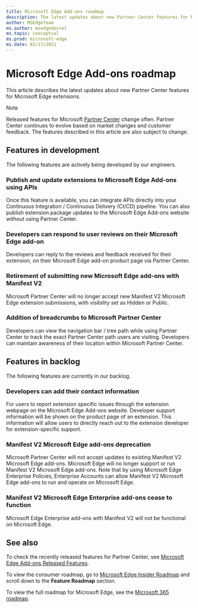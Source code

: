 ```yaml
---
title: Microsoft Edge Add-ons roadmap
description: The latest updates about new Partner Center features for Microsoft Edge extensions.
author: MSEdgeTeam
ms.author: msedgedevrel
ms.topic: conceptual
ms.prod: microsoft-edge
ms.date: 03/17/2021
---
```

# Microsoft Edge Add-ons roadmap

This article describes the latest updates about new Partner Center features for Microsoft Edge extensions.

> [!NOTE]
> Released features for Microsoft [Partner Center](https://partner.microsoft.com/dashboard/home) change often. Partner Center continues to evolve based on market changes and customer feedback.  The features described in this article are also subject to change.


<!-- ====================================================================== -->
## Features in development

The following features are actively being developed by our engineers.

### Publish and update extensions to Microsoft Edge Add-ons using APIs

Once this feature is available, you can integrate APIs directly into your Continuous Integration / Continuous Delivery (CI/CD) pipeline.  You can also publish extension package updates to the Microsoft Edge Add-ons website without using Partner Center.

### Developers can respond to user reviews on their Microsoft Edge add-on

Developers can reply to the reviews and feedback received for their extension, on their Microsoft Edge add-on product page via Partner Center.

### Retirement of submitting new Microsoft Edge add-ons with Manifest V2

Microsoft Partner Center will no longer accept new Manifest V2 Microsoft Edge extension submissions, with visibility set as Hidden or Public.

### Addition of breadcrumbs to Microsoft Partner Center

Developers can view the navigation bar / tree path while using Partner Center to track the exact Partner Center path users are visiting. Developers can maintain awareness of their location within Microsoft Partner Center.


<!-- ====================================================================== -->
## Features in backlog

The following features are currently in our backlog.

### Developers can add their contact information

For users to report extension specific issues through the extension webpage on the Microsoft Edge Add-ons website. Developer support information will be shown on the product page of an extension. This information will allow users to directly reach out to the extension developer for extension-specific support.

### Manifest V2 Microsoft Edge add-ons deprecation

Microsoft Partner Center will not accept updates to existing Manifest V2 Microsoft Edge add-ons.  Microsoft Edge will no longer support or run Manifest V2 Microsoft Edge add-ons. Note that by using Microsoft Edge Enterprise Policies, Enterprise Accounts can allow Manifest V2 Microsoft Edge add-ons to run and operate on Microsoft Edge.

### Manifest V2 Microsoft Edge Enterprise add-ons cease to function
Microsoft Edge Enterprise add-ons with Manifest V2 will not be functional on Microsoft Edge.


<!-- ====================================================================== -->
## See also

To check the recently released features for Partner Center, see [Microsoft Edge Add-ons Released Features](released-features.md).

To view the consumer roadmap, go to [Microsoft Edge Insider Roadmap](https://www.microsoftedgeinsider.com/whats-next) and scroll down to the **Feature Roadmap** section. 

To view the full roadmap for Microsoft Edge, see the [Microsoft 365 roadmap](https://www.microsoft.com/microsoft-365/roadmap?filters=Microsoft%20Edge).
